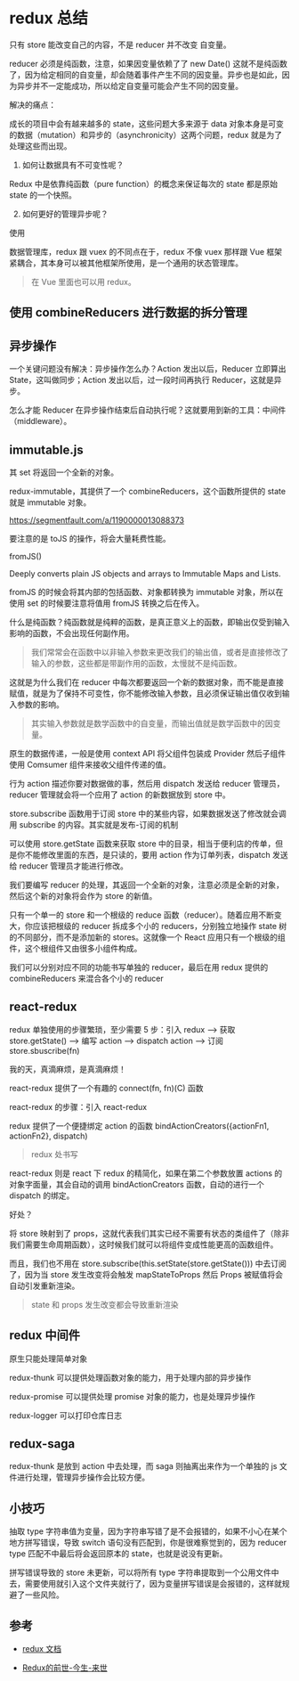 # redux 总结

只有 store 能改变自己的内容，不是 reducer 并不改变 自变量。

reducer 必须是纯函数，注意，如果因变量依赖了了 new Date() 这就不是纯函数了，因为给定相同的自变量，却会随着事件产生不同的因变量。异步也是如此，因为异步并不一定能成功，所以给定自变量可能会产生不同的因变量。



解决的痛点：

成长的项目中会有越来越多的 state，这些问题大多来源于 data 对象本身是可变的数据（mutation）和异步的（asynchronicity）这两个问题，redux 就是为了处理这些而出现。



1. 如何让数据具有不可变性呢？

Redux 中是依靠纯函数（pure function）的概念来保证每次的 state 都是原始 state 的一个快照。

2. 如何更好的管理异步呢？

使用



数据管理库，redux 跟 vuex 的不同点在于，redux 不像 vuex 那样跟 Vue 框架紧耦合，其本身可以被其他框架所使用，是一个通用的状态管理库。

> 在 Vue 里面也可以用 redux。



## 使用 combineReducers 进行数据的拆分管理



## 异步操作

一个关键问题没有解决：异步操作怎么办？Action 发出以后，Reducer 立即算出 State，这叫做同步；Action 发出以后，过一段时间再执行 Reducer，这就是异步。

怎么才能 Reducer 在异步操作结束后自动执行呢？这就要用到新的工具：中间件（middleware）。



## immutable.js

其 set 将返回一个全新的对象。



redux-immutable，其提供了一个 combineReducers，这个函数所提供的 state 就是 immutable 对象。



https://segmentfault.com/a/1190000013088373



要注意的是 toJS 的操作，将会大量耗费性能。

fromJS()

Deeply converts plain JS objects and arrays to Immutable Maps and Lists.

fromJS 的时候会将其内部的包括函数、对象都转换为 immutable 对象，所以在使用 set 的时候要注意将值用 fromJS 转换之后在传入。



什么是纯函数？纯函数就是纯粹的函数，是真正意义上的函数，即输出仅受到输入影响的函数，不会出现任何副作用。

> 我们常常会在函数中以非输入参数来更改我们的输出值，或者是直接修改了输入的参数，这些都是带副作用的函数，太慢就不是纯函数。

这就是为什么我们在 reducer 中每次都要返回一个新的数据对象，而不能是直接赋值，就是为了保持不可变性，你不能修改输入参数，且必须保证输出值仅收到输入参数的影响。

> 其实输入参数就是数学函数中的自变量，而输出值就是数学函数中的因变量。



原生的数据传递，一般是使用 context API 将父组件包装成  Provider 然后子组件使用 Comsumer 组件来接收父组件传递的值。



行为 action 描述你要对数据做的事，然后用 dispatch 发送给 reducer 管理员，reducer 管理就会将一个应用了 action 的新数据放到 store 中。



store.subscribe 函数用于订阅 store 中的某些内容，如果数据发送了修改就会调用 subscribe 的内容。其实就是发布-订阅的机制



可以使用 store.getState 函数来获取 store 中的目录，相当于便利店的传单，但是你不能修改里面的东西，是只读的，要用 action 作为订单列表，dispatch 发送给 reducer 管理员才能进行修改。



我们要编写 reducer 的处理，其返回一个全新的对象，注意必须是全新的对象，然后这个新的对象将会作为 store 的新值。

只有一个单一的 store 和一个根级的 reduce 函数（reducer）。随着应用不断变大，你应该把根级的 reducer 拆成多个小的 reducers，分别独立地操作 state 树的不同部分，而不是添加新的 stores。这就像一个 React 应用只有一个根级的组件，这个根组件又由很多小组件构成。



我们可以分别对应不同的功能书写单独的 reducer，最后在用 redux 提供的 combineReducers 来混合各个小的 reducer



## react-redux

redux 单独使用的步骤繁琐，至少需要 5 步：引入 redux --> 获取 store.getState() --> 编写 action --> dispatch action --> 订阅 store.sbuscribe(fn)



我的天，真滴麻烦，是真滴麻烦！



react-redux 提供了一个有趣的 connect(fn, fn)(C) 函数

react-redux 的步骤：引入 react-redux

redux 提供了一个便捷绑定 action 的函数 bindActionCreators({actionFn1, actionFn2}, dispatch)

> redux 处书写

react-redux 则是 react 下 redux 的精简化，如果在第二个参数放置 actions 的对象字面量，其会自动的调用 bindActionCreators 函数，自动的进行一个 dispatch 的绑定。



好处？

将 store 映射到了 props，这就代表我们其实已经不需要有状态的类组件了（除非我们需要生命周期函数），这时候我们就可以将组件变成性能更高的函数组件。

而且，我们也不用在 store.subscribe(this.setState(store.getState())) 中去订阅了，因为当 store 发生改变将会触发 mapStateToProps 然后 Props 被赋值将会自动引发重新渲染。

> state 和 props 发生改变都会导致重新渲染

## redux 中间件

原生只能处理简单对象

redux-thunk 可以提供处理函数对象的能力，用于处理内部的异步操作

redux-promise 可以提供处理 promise 对象的能力，也是处理异步操作

redux-logger 可以打印仓库日志



## redux-saga

redux-thunk 是放到 action 中去处理，而 saga 则抽离出来作为一个单独的 js 文件进行处理，管理异步操作会比较方便。





## 小技巧

抽取 type 字符串值为变量，因为字符串写错了是不会报错的，如果不小心在某个地方拼写错误，导致 switch 语句没有匹配到，你是很难察觉到的，因为 reducer type 匹配不中最后将会返回原本的 state，也就是说没有更新。

拼写错误导致的 store 未更新，可以将所有 type 字符串提取到一个公用文件中去，需要使用就引入这个文件夹就行了，因为变量拼写错误是会报错的，这样就规避了一些风险。



## 参考



* [redux 文档](https://www.redux.org.cn/)

* [Redux的前世-今生-来世](https://juejin.im/post/5ac451b06fb9a028c368ff9c)
